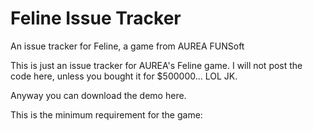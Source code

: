 # Feline Issue Tracker
An issue tracker for Feline, a game from AUREA FUNSoft

This is just an issue tracker for AUREA's Feline game. I will not post the code here, unless you bought it for $500000... LOL JK.

Anyway you can download the demo here.

This is the minimum requirement for the game:
